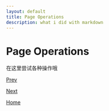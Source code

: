 ```yaml
---
layout: default
title: Page Operations
description: what i did with markdown
---
```


# Page Operations

在这里尝试各种操作哦

[Prev](./preface.md)

[Next](./insert-&-adjust-pictures.md)

[Home](./index.md)